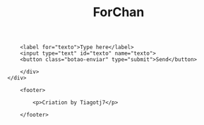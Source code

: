 <head>
    <meta charset="UTF-8">
    <meta name="viewport" content="width=S, initial-scale=1.0">
    <title>ForChat</title>
    <link rel="stylesheet" href="forchat2.css">
    <script src="forchat3.js"></script>
</head>
<body>
    <header> <h1>ForChan</h1> </header>
       
<div class="container">
    <div class="conteudo"></div>
     <div class="caixa-texto">

        <label for="texto">Type here</label>
        <input type="text" id="texto" name="texto">
        <button class="botao-enviar" type="submit">Send</button>

        </div>
    </div>

        <footer>

            <p>Criation by Tiagotj7</p>

        </footer>

</body>
</html>
